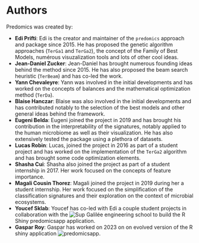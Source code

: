# Authors

Predomics was created by:

-   **Edi Prifti**: Edi is the creator and maintainer of the `predomics` approach and package since 2015. He has proposed the genetic algorithm approaches (`TerGa1` and `TerGa2`), the concept of the Family of Best Models, numérous visuzalization tools and lots of other cool ideas.
-   **Jean-Daniel Zucker**: Jean-Daniel has brought numerous founding ideas behind the method since 2015. He has also proposed the beam search heuristic (`TerBeam`) and has co-led the work.
-   **Yann Chevaleyre**: Yann was involved in the initial developments and has worked on the concepts of balances and the mathematical optimization method (`TerDa`).
-   **Blaise Hanczar**: Blaise was also involved in the initial developments and has contributed notably to the selection of the best models and other general ideas behind the framework.
-   **Eugeni Belda**: Eugeni joined the project in 2019 and has brought his contribution in the interpretability of the signatures, notably applied to the human microbiome as well as their visualization. He has also extensively tested the package using a plethora of datasets.
-   **Lucas Robin**: Lucas, joined the project in 2016 as part of a student project and has worked on the implementation of the `TerGa2` algorithm and has brought some code optimization elements.
-   **Shasha Cui**: Shasha also joined the project as part of a student internship in 2017. Her work focused on the concepts of feature importance.
-   **Magali Cousin Thorez**: Magali joined the project in 2019 during her a student internship. Her work focused on the simplification of the classification signatures and their exploration on the context of microbial ecosystems.
-   **Youcef Sklab**: Youcef has co-led with Edi a couple student projects in collaboration with the ![Sup Galilée engineering school](https://www.sup-galilee.univ-paris13.fr) to build the R Shiny predomicsapp application.
-   **Gaspar Roy**: Gaspar has worked on 2023 on on evolved version of the R shiny application ![predomicsapp](https://predomics.ummisco.ioit).
